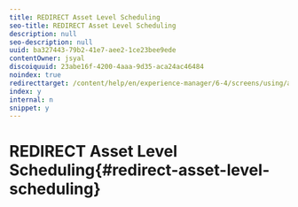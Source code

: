 ```yaml
---
title: REDIRECT Asset Level Scheduling
seo-title: REDIRECT Asset Level Scheduling
description: null
seo-description: null
uuid: ba327443-79b2-41e7-aee2-1ce23bee9ede
contentOwner: jsyal
discoiquuid: 23abe16f-4200-4aaa-9d35-aca24ac46484
noindex: true
redirecttarget: /content/help/en/experience-manager/6-4/screens/using/asset-level-scheduling
index: y
internal: n
snippet: y
---
```


# REDIRECT Asset Level Scheduling{#redirect-asset-level-scheduling}

